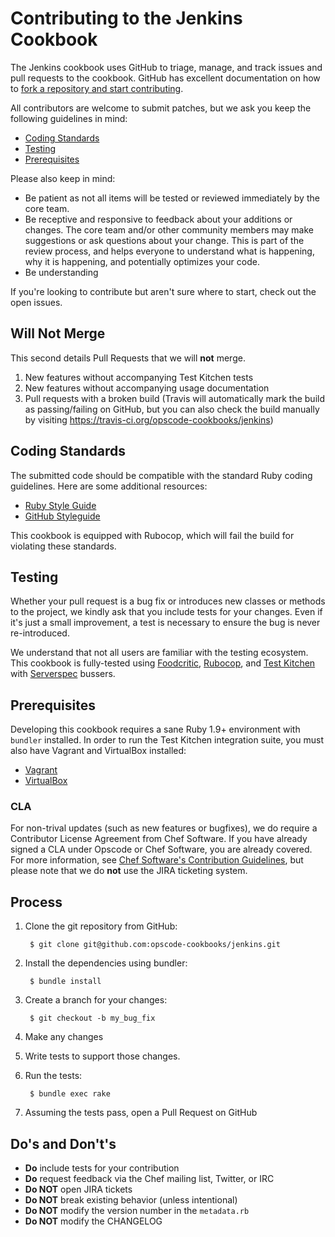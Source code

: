 Contributing to the Jenkins Cookbook
====================================
The Jenkins cookbook uses GitHub to triage, manage, and track issues and pull requests to the cookbook. GitHub has excellent documentation on how to [fork a repository and start contributing](https://help.github.com/articles/fork-a-repo.).

All contributors are welcome to submit patches, but we ask you keep the following guidelines in mind:

- [Coding Standards](#coding-standards)
- [Testing](#testing)
- [Prerequisites](#prerequisites)

Please also keep in mind:

- Be patient as not all items will be tested or reviewed immediately by the core team.
- Be receptive and responsive to feedback about your additions or changes. The core team and/or other community members may make suggestions or ask questions about your change. This is part of the review process, and helps everyone to understand what is happening, why it is happening, and potentially optimizes your code.
- Be understanding

If you're looking to contribute but aren't sure where to start, check out the open issues.


Will Not Merge
--------------
This second details Pull Requests that we will **not** merge.

1. New features without accompanying Test Kitchen tests
1. New features without accompanying usage documentation
1. Pull requests with a broken build (Travis will automatically mark the build as passing/failing on GitHub, but you can also check the build manually by visiting https://travis-ci.org/opscode-cookbooks/jenkins)


Coding Standards
----------------
The submitted code should be compatible with the standard Ruby coding guidelines. Here are some additional resources:

- [Ruby Style Guide](https://github.com/bbatsov/ruby-style-guide)
- [GitHub Styleguide](https://github.com/styleguide/ruby)

This cookbook is equipped with Rubocop, which will fail the build for violating these standards.


Testing
-------
Whether your pull request is a bug fix or introduces new classes or methods to the project, we kindly ask that you include tests for your changes. Even if it's just a small improvement, a test is necessary to ensure the bug is never re-introduced.

We understand that not all users are familiar with the testing ecosystem. This cookbook is fully-tested using [Foodcritic](https://github.com/acrmp/foodcritic), [Rubocop](https://github.com/bbatsov/rubocop), and [Test Kitchen](https://github.com/test-kitchen/test-kitchen) with [Serverspec](https://github.com/serverspec/serverspec) bussers.


Prerequisites
-------------
Developing this cookbook requires a sane Ruby 1.9+ environment with `bundler` installed. In order to run the Test Kitchen integration suite, you must also have Vagrant and VirtualBox installed:

- [Vagrant](https://vagrantup.com)
- [VirtualBox](https://virtualbox.org)

### CLA
For non-trival updates (such as new features or bugfixes), we do require a Contributor License Agreement from Chef Software. If you have already signed a CLA under Opscode or Chef Software, you are already covered. For more information, see [Chef Software's Contribution Guidelines](https://wiki.opscode.com/display/chef/How+to+Contribute), but please note that we do **not** use the JIRA ticketing system.


Process
-------
1. Clone the git repository from GitHub:

        $ git clone git@github.com:opscode-cookbooks/jenkins.git

2. Install the dependencies using bundler:

        $ bundle install

3. Create a branch for your changes:

        $ git checkout -b my_bug_fix

4. Make any changes
5. Write tests to support those changes.
6. Run the tests:

        $ bundle exec rake

7. Assuming the tests pass, open a Pull Request on GitHub


Do's and Don't's
----------------
- **Do** include tests for your contribution
- **Do** request feedback via the Chef mailing list, Twitter, or IRC
- **Do NOT** open JIRA tickets
- **Do NOT** break existing behavior (unless intentional)
- **Do NOT** modify the version number in the `metadata.rb`
- **Do NOT** modify the CHANGELOG
